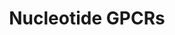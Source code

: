 ---
annotations:
- id: PW:0000003
  parent: signaling pathway
  type: Pathway Ontology
  value: signaling pathway
- id: PW:0000125
  parent: signaling pathway
  type: Pathway Ontology
  value: G protein mediated signaling pathway
authors:
- MaintBot
- Elisa
description: ''
last-edited: 2016-07-25
organisms:
- Canis familiaris
redirect_from:
- /index.php/Pathway:WP1158
- /instance/WP1158
revision: null
schema-jsonld:
- '@context': https://schema.org/
  '@id': https://wikipathways.github.io/pathways/WP1158.html
  '@type': Dataset
  creator:
    '@type': Organization
    name: WikiPathways
  description: ''
  keywords:
  - ADORA1
  - ADORA2A
  - ADORA2B
  - ADORA3
  - Adenine
  - Adenosine
  - LPAR4
  - LTB4R
  - P2RY1
  - P2RY2
  - P2RY4
  - P2RY5
  - P2RY6
  license: CC0
  name: Nucleotide GPCRs
seo: CreativeWork
title: Nucleotide GPCRs
wpid: WP1158
---